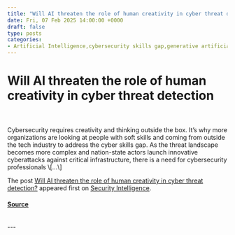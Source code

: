 ```yaml
---
title: "Will AI threaten the role of human creativity in cyber threat detection"
date: Fri, 07 Feb 2025 14:00:00 +0000
draft: false
type: posts
categories: 
- Artificial Intelligence,cybersecurity skills gap,generative artificial intelligence,generative ai,genai,AI cybersecurity,cyber security,cyber security AI,AI cybersecurity solutions,Artificial Intelligence (AI),Cybersecurity,Skills Gap,Threat Detection
---
```

# Will AI threaten the role of human creativity in cyber threat detection

<br/>

<br/>
Cybersecurity requires creativity and thinking outside the box. It’s why more organizations are looking at people with soft skills and coming from outside the tech industry to address the cyber skills gap. As the threat landscape becomes more complex and nation-state actors launch innovative cyberattacks against critical infrastructure, there is a need for cybersecurity professionals \[…\]

The post [Will AI threaten the role of human creativity in cyber threat detection?](https://securityintelligence.com/articles/will-ai-threaten-the-role-of-human-creativity-in-cyber-threat-detection/) appeared first on [Security Intelligence](https://securityintelligence.com).

#### [Source](https://securityintelligence.com/articles/will-ai-threaten-the-role-of-human-creativity-in-cyber-threat-detection/)

<br/>
---
